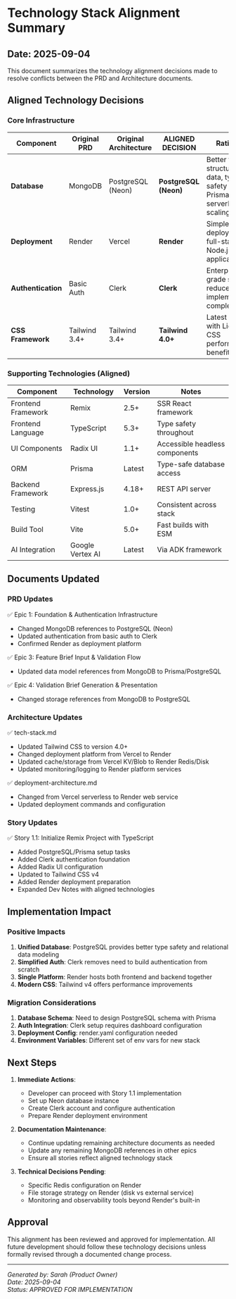 # Technology Stack Alignment Summary

## Date: 2025-09-04

This document summarizes the technology alignment decisions made to resolve conflicts between the PRD and Architecture documents.

## Aligned Technology Decisions

### Core Infrastructure

| Component | Original PRD | Original Architecture | **ALIGNED DECISION** | Rationale |
|-----------|--------------|----------------------|---------------------|-----------|
| **Database** | MongoDB | PostgreSQL (Neon) | **PostgreSQL (Neon)** | Better for structured data, type safety with Prisma, serverless scaling |
| **Deployment** | Render | Vercel | **Render** | Simpler deployment for full-stack Node.js applications |
| **Authentication** | Basic Auth | Clerk | **Clerk** | Enterprise-grade security, reduced implementation complexity |
| **CSS Framework** | Tailwind 3.4+ | Tailwind 3.4+ | **Tailwind 4.0+** | Latest version with Lightning CSS performance benefits |

### Supporting Technologies (Aligned)

| Component | Technology | Version | Notes |
|-----------|------------|---------|--------|
| Frontend Framework | Remix | 2.5+ | SSR React framework |
| Frontend Language | TypeScript | 5.3+ | Type safety throughout |
| UI Components | Radix UI | 1.1+ | Accessible headless components |
| ORM | Prisma | Latest | Type-safe database access |
| Backend Framework | Express.js | 4.18+ | REST API server |
| Testing | Vitest | 1.0+ | Consistent across stack |
| Build Tool | Vite | 5.0+ | Fast builds with ESM |
| AI Integration | Google Vertex AI | Latest | Via ADK framework |

## Documents Updated

### PRD Updates
✅ Epic 1: Foundation & Authentication Infrastructure
- Changed MongoDB references to PostgreSQL (Neon)
- Updated authentication from basic auth to Clerk
- Confirmed Render as deployment platform

✅ Epic 3: Feature Brief Input & Validation Flow
- Updated data model references from MongoDB to Prisma/PostgreSQL

✅ Epic 4: Validation Brief Generation & Presentation
- Changed storage references from MongoDB to PostgreSQL

### Architecture Updates
✅ tech-stack.md
- Updated Tailwind CSS to version 4.0+
- Changed deployment platform from Vercel to Render
- Updated cache/storage from Vercel KV/Blob to Render Redis/Disk
- Updated monitoring/logging to Render platform services

✅ deployment-architecture.md
- Changed from Vercel serverless to Render web service
- Updated deployment commands and configuration

### Story Updates
✅ Story 1.1: Initialize Remix Project with TypeScript
- Added PostgreSQL/Prisma setup tasks
- Added Clerk authentication foundation
- Added Radix UI configuration
- Updated to Tailwind CSS v4
- Added Render deployment preparation
- Expanded Dev Notes with aligned technologies

## Implementation Impact

### Positive Impacts
1. **Unified Database**: PostgreSQL provides better type safety and relational data modeling
2. **Simplified Auth**: Clerk removes need to build authentication from scratch
3. **Single Platform**: Render hosts both frontend and backend together
4. **Modern CSS**: Tailwind v4 offers performance improvements

### Migration Considerations
1. **Database Schema**: Need to design PostgreSQL schema with Prisma
2. **Auth Integration**: Clerk setup requires dashboard configuration
3. **Deployment Config**: render.yaml configuration needed
4. **Environment Variables**: Different set of env vars for new stack

## Next Steps

1. **Immediate Actions**:
   - Developer can proceed with Story 1.1 implementation
   - Set up Neon database instance
   - Create Clerk account and configure authentication
   - Prepare Render deployment environment

2. **Documentation Maintenance**:
   - Continue updating remaining architecture documents as needed
   - Update any remaining MongoDB references in other epics
   - Ensure all stories reflect aligned technology stack

3. **Technical Decisions Pending**:
   - Specific Redis configuration on Render
   - File storage strategy on Render (disk vs external service)
   - Monitoring and observability tools beyond Render's built-in

## Approval

This alignment has been reviewed and approved for implementation. All future development should follow these technology decisions unless formally revised through a documented change process.

---

*Generated by: Sarah (Product Owner)*  
*Date: 2025-09-04*  
*Status: APPROVED FOR IMPLEMENTATION*